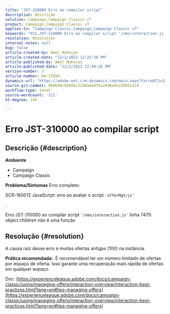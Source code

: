 ```yaml
---
title: "JST-310000 Erro ao compilar script"
description: Descrição
solution: Campaign,Campaign Classic v7
product: Campaign,Campaign Classic v7
applies-to: "Campaign Classic,Campaign,Campaign Classic v7"
keywords: "KCS,JST-310000 Erro ao compilar script '/nms/interaction.js' linha 7475: objects.children não é uma função"
resolution: Resolution
internal-notes: null
bug: false
article-created-by: Amol Mahajan
article-created-date: "12/2/2022 12:25:30 PM"
article-published-by: Amol Mahajan
article-published-date: "12/2/2022 12:44:26 PM"
version-number: 3
article-number: KA-17656
dynamics-url: "https://adobe-ent.crm.dynamics.com/main.aspx?forceUCI=1&pagetype=entityrecord&etn=knowledgearticle&id=4c46db65-3c72-ed11-9561-6045bd006b4b"
source-git-commit: 0b8649c95b5bc32d0abe8f6a24d6e4e23b03cdc4
workflow-type: tm+mt
source-wordcount: '111'
ht-degree: 15%

---
```


# Erro JST-310000 ao compilar script

## Descrição {#description}

<b>Ambiente</b>
- Campaign
- Campaign Classic



<b>Problema/Sintomas</b>
Erro completo:

SCR-160012 JavaScript: erro ao avaliar o script `'offerMgt/js'`

.

Erro JST-310000 ao compilar script `'/nms/interaction.js'` linha 7475: object.children não é uma função


## Resolução {#resolution}


A causa raiz desse erro é muitas ofertas antigas (100) na instância.

<b>Prática recomendada:</b>  É recomendável ter um número limitado de ofertas por espaço de oferta. Isso garante uma recuperação mais rápida de ofertas em qualquer espaço.

Doc: [https://experienceleague.adobe.com/docs/campaign-classic/using/managing-offers/interaction-overview/interaction-best-practices.html?lang=en#tips-managing-offers](https://experienceleague.adobe.com/docs/campaign-classic/using/managing-offers/interaction-overview/interaction-best-practices.html?lang=en#tips-managing-offers)

